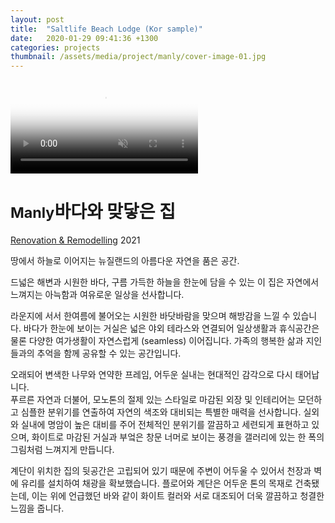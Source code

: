 ```yaml
---
layout: post
title:  "Saltlife Beach Lodge (Kor sample)"
date:   2020-01-29 09:41:36 +1300
categories: projects
thumbnail: /assets/media/project/manly/cover-image-01.jpg
---
```


<div class="project__wrapper clearfix">

  <div class="project__hero">
    <video class="hero-media" autoplay loop muted playsinline id="projectHeroVideo" poster="/assets/media/project/manly/cover-image-01.jpg">
      <source src="/assets/media/project/manly/JK-manly-video-banner.mp4" type="video/mp4">
    </video>
  </div>

  <div class="project__heading">
    <h1 class="project__title"><small>Manly</small>바다와 맞닿은 집</h1>
    <p class="project__meta"><a href="#" class="project__tag">Renovation & Remodelling</a> <span class="project__year">2021</span></p>
  </div>

  <div class="project__desc">
    <p class="lead">땅에서 하늘로 이어지는 뉴질랜드의 아름다운 자연을 품은 공간.</p>
    <p>드넓은 해변과 시원한 바다, 구름 가득한 하늘을 한눈에 담을 수 있는 이 집은 자연에서 느껴지는 아늑함과 여유로운 일상을 선사합니다.</p>
    <p>라운지에 서서 한여름에 불어오는 시원한 바닷바람을 맞으며 해방감을 느낄 수 있습니다. 바다가 한눈에 보이는 거실은 넓은 야외 테라스와 연결되어 일상생활과 휴식공간은 물론 다양한 여가생활이 자연스럽게 (seamless) 이어집니다. 가족의 행복한 삶과 지인들과의 추억을 함께 공유할 수 있는 공간입니다.</p>
    <p>오래되어 변색한 나무와 연약한 프레임, 어두운 실내는 현대적인 감각으로 다시 태어납니다.<br>
    푸르른 자연과 더불어, 모노톤의 절제 있는 스타일로 마감된 외장 및 인테리어는 모던하고 심플한 분위기를 연출하여 자연의 색조와 대비되는 특별한 매력을 선사합니다. 실외와 실내에 명암이 높은 대비를 주어 전체적인 분위기를 깔끔하고 세련되게 표현하고 있으며, 화이트로 마감된 거실과 부엌은 창문 너머로 보이는 풍경을 갤러리에 있는 한 폭의 그림처럼 느껴지게 만듭니다.</p>
    <p>계단이 위치한 집의 뒷공간은 고립되어 있기 때문에 주변이 어두울 수 있어서 천장과 벽에 유리를 설치하여 채광을 확보했습니다. 플로어와 계단은 어두운 톤의 목재로 건축됐는데, 이는 위에 언급했던 바와 같이 화이트 컬러와 서로 대조되어 더욱 깔끔하고 청결한 느낌을 줍니다.</p>
  </div>

</div>

